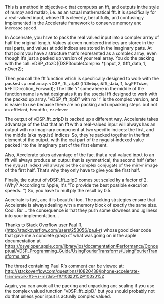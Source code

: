 This is a method in objective-c that computes an fft, and outputs in the style of numpy and matlab, i.e. as an actual mathematical fft. It is specifically for a real-valued input, whose fft is cleverly, beautifully, and confusingly implemented in the Accelerate framework to conserve memory and increase speed.

In Accelerate, you have to pack the real valued input into a complex array of half the original length. Values at even numbered indices are stored in the real parts, and values at odd indices are stored in the imaginary parts. At that point you have a structure that's represented as a complex array, even though it's just a packed up version of your real array. You do the packing with the call: vDSP_ctozD((DSPDoubleComplex *)input, 2, &fft_data, 1, nOver2);

Then you call the fft function which is specifically designed to work with the packed up real array: vDSP_fft_zripD (fftSetup, &fft_data, 1, logFFTsize, kFFTDirection_Forward); The little 'r' somewhere in the middle of the function name is what designates it as the special fft designed to work with the packed up array. "vDSP_fft_zipD" with no 'r' is the complex version, and is easier to use because there are no packing and unpacking steps, but not as efficient, beautiful, or clever. 

The output of vDSP_fft_zripD is packed up a different way. Accelerate takes advantage of the fact that an fft with a real-valued input will always has an output with no imaginary component at two specific indices: the first, and the middle (aka nyquist) indices. So, they're packed together in the first element of the output, with the real part of the nyquist-indexed value packed into the imaginary part of the first element. 

Also, Accelerate takes advantage of the fact that a real-valued input to an fft will always produce an output that is symmetrical; the second half (after the nyquist index) will always be the complex conjugate of the mirror image of the first half. That's why they only have to give you the first half. 

Finally, the output of vDSP_fft_zripD comes out scaled by a factor of 2. (Why? According to Apple, it's "To provide the best possible execution speeds...") So, you have to multiply the result by 0.5. 

Accelrate is fast, and it is beautiful too. The packing strategies ensure that Accelerate is always dealing with a memory block of exactly the same size. Cool. But... the consequence is that they push some slowness and ugliness into your implementation...   

Thanks to Stack Overflow user Paul R, (http://stackoverflow.com/users/253056/paul-r) whose good clear code that gave me a concrete grasp of what was going on in the apple documentation at https://developer.apple.com/library/ios/documentation/Performance/Conceptual/vDSP_Programming_Guide/UsingFourierTransforms/UsingFourierTransforms.html. 

The thread containing Paul R's comment can be viewed at: http://stackoverflow.com/questions/10820488/iphone-accelerate-framework-fft-vs-matlab-fft/10823152#10823152

Again, you can avoid all the packing and unpacking and scaling if you use the complex valued function "vDSP_fft_zipD," but you should probably not do that unless your input is actually complex valued.


